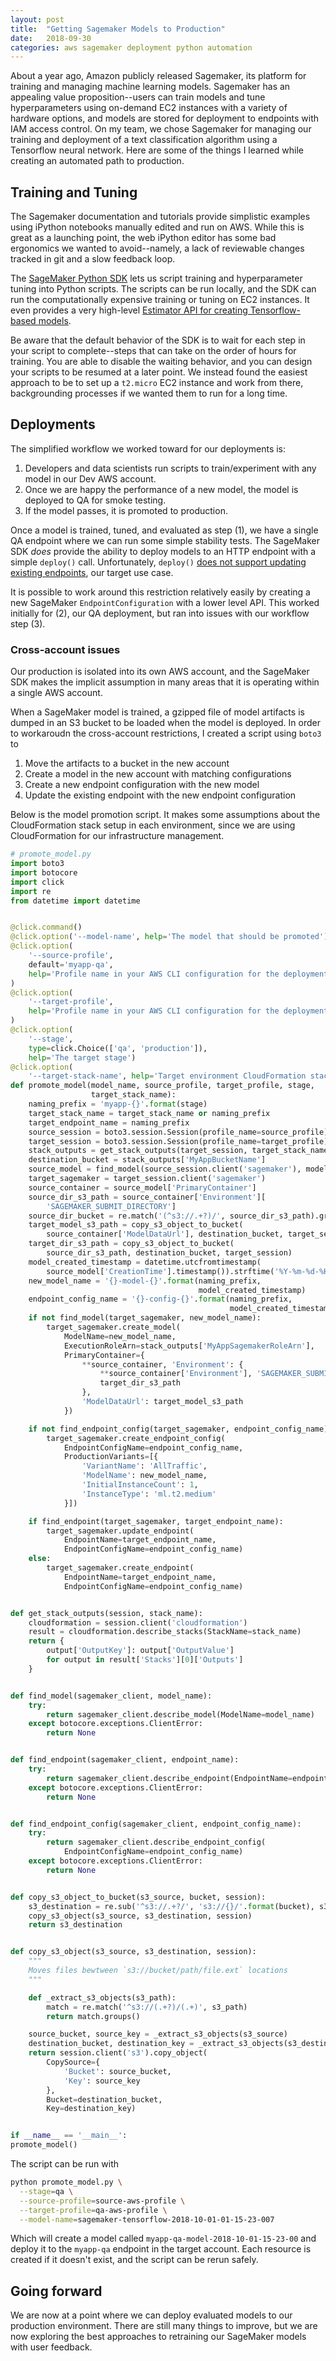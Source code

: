 ```yaml
---
layout: post
title:  "Getting Sagemaker Models to Production"
date:   2018-09-30
categories: aws sagemaker deployment python automation
---
```



About a year ago, Amazon publicly released Sagemaker, its platform for training 
and managing machine learning models. Sagemaker has an appealing value 
proposition--users can train models and tune hyperparameters using on-demand EC2 
instances with a variety of hardware options, and models are stored for 
deployment to endpoints with IAM access control. On my team, we chose Sagemaker 
for managing our training and deployment of a text classification algorithm 
using a Tensorflow neural network. Here are some of the things I learned 
while creating an automated path to production.

## Training and Tuning

The Sagemaker documentation and tutorials provide simplistic examples using
iPython notebooks manually edited and run on AWS. While this is great as a 
launching point, the web iPython editor has some bad ergonomics we wanted to 
avoid--namely, a lack of reviewable changes tracked in git and a slow feedback 
loop.

The [SageMaker Python SDK](https://github.com/aws/sagemaker-python-sdk) lets us
script training and hyperparameter tuning into Python scripts. The scripts can 
be run locally, and the SDK can run the computationally expensive training or 
tuning on EC2 instances. It even provides a very high-level [Estimator API for creating
Tensorflow-based models](https://sagemaker.readthedocs.io/en/v1.11.0/sagemaker.tensorflow.html).

Be aware that the default behavior of the SDK is to wait for each step in your 
script to complete--steps that can take on the order of hours for training. You
are able to disable the waiting behavior, and you can design your scripts to be
resumed at a later point. We instead found the easiest approach to be to set up 
a `t2.micro` EC2 instance and work from there, backgrounding processes if we 
wanted them to run for a long time.

## Deployments

The simplified workflow we worked toward for our deployments is:

1. Developers and data scientists run scripts to train/experiment with any model in our Dev AWS account.
2. Once we are happy the performance of a new model, the model is deployed to QA for smoke testing.
3. If the model passes, it is promoted to production.

Once a model is trained, tuned, and evaluated as step (1), we have a single QA
endpoint where we can run some simple stability tests. The SageMaker SDK _does_
provide the ability to deploy models to an HTTP endpoint with a simple 
`deploy()` call. Unfortunately, `deploy()` [does not support updating existing 
endpoints](https://github.com/aws/sagemaker-python-sdk/issues/101), our target
use case.

It is possible to work around this restriction relatively easily by creating a 
new SageMaker `EndpointConfiguration` with a lower level API. This worked 
initially for (2), our QA deployment, but ran into issues with our workflow step
(3). 

### Cross-account issues

Our production is isolated into its own AWS account, and the SageMaker SDK
makes the implicit assumption in many areas that it is operating within a single 
AWS account. 

When a SageMaker model is trained, a gzipped file of model artifacts is dumped
in an S3 bucket to be loaded when the model is deployed. In order to workaroudn 
the cross-account restrictions, I created a script using `boto3` to 

1. Move the artifacts to a bucket in the new account
2. Create a model in the new account with matching configurations
3. Create a new endpoint configuration with the new model
4. Update the existing endpoint with the new endpoint configuration

Below is the model promotion script. It makes some assumptions about the 
CloudFormation stack setup in each environment, since we are using 
CloudFormation for our infrastructure management.

```python
# promote_model.py
import boto3
import botocore
import click
import re
from datetime import datetime


@click.command()
@click.option('--model-name', help='The model that should be promoted')
@click.option(
    '--source-profile',
    default='myapp-qa',
    help='Profile name in your AWS CLI configuration for the deployment source'
)
@click.option(
    '--target-profile',
    help='Profile name in your AWS CLI configuration for the deployment target'
)
@click.option(
    '--stage',
    type=click.Choice(['qa', 'production']),
    help='The target stage')
@click.option(
    '--target-stack-name', help='Target environment CloudFormation stack')
def promote_model(model_name, source_profile, target_profile, stage,
                  target_stack_name):
    naming_prefix = 'myapp-{}'.format(stage)
    target_stack_name = target_stack_name or naming_prefix
    target_endpoint_name = naming_prefix
    source_session = boto3.session.Session(profile_name=source_profile)
    target_session = boto3.session.Session(profile_name=target_profile)
    stack_outputs = get_stack_outputs(target_session, target_stack_name)
    destination_bucket = stack_outputs['MyAppBucketName']
    source_model = find_model(source_session.client('sagemaker'), model_name)
    target_sagemaker = target_session.client('sagemaker')
    source_container = source_model['PrimaryContainer']
    source_dir_s3_path = source_container['Environment'][
        'SAGEMAKER_SUBMIT_DIRECTORY']
    source_dir_bucket = re.match('(^s3://.+?)/', source_dir_s3_path).group(1)
    target_model_s3_path = copy_s3_object_to_bucket(
        source_container['ModelDataUrl'], destination_bucket, target_session)
    target_dir_s3_path = copy_s3_object_to_bucket(
        source_dir_s3_path, destination_bucket, target_session)
    model_created_timestamp = datetime.utcfromtimestamp(
        source_model['CreationTime'].timestamp()).strftime('%Y-%m-%d-%H-%M')
    new_model_name = '{}-model-{}'.format(naming_prefix,
                                          model_created_timestamp)
    endpoint_config_name = '{}-config-{}'.format(naming_prefix,
                                                 model_created_timestamp)
    if not find_model(target_sagemaker, new_model_name):
        target_sagemaker.create_model(
            ModelName=new_model_name,
            ExecutionRoleArn=stack_outputs['MyAppSagemakerRoleArn'],
            PrimaryContainer={
                **source_container, 'Environment': {
                    **source_container['Environment'], 'SAGEMAKER_SUBMIT_DIRECTORY':
                    target_dir_s3_path
                },
                'ModelDataUrl': target_model_s3_path
            })

    if not find_endpoint_config(target_sagemaker, endpoint_config_name):
        target_sagemaker.create_endpoint_config(
            EndpointConfigName=endpoint_config_name,
            ProductionVariants=[{
                'VariantName': 'AllTraffic',
                'ModelName': new_model_name,
                'InitialInstanceCount': 1,
                'InstanceType': 'ml.t2.medium'
            }])

    if find_endpoint(target_sagemaker, target_endpoint_name):
        target_sagemaker.update_endpoint(
            EndpointName=target_endpoint_name,
            EndpointConfigName=endpoint_config_name)
    else:
        target_sagemaker.create_endpoint(
            EndpointName=target_endpoint_name,
            EndpointConfigName=endpoint_config_name)


def get_stack_outputs(session, stack_name):
    cloudformation = session.client('cloudformation')
    result = cloudformation.describe_stacks(StackName=stack_name)
    return {
        output['OutputKey']: output['OutputValue']
        for output in result['Stacks'][0]['Outputs']
    }


def find_model(sagemaker_client, model_name):
    try:
        return sagemaker_client.describe_model(ModelName=model_name)
    except botocore.exceptions.ClientError:
        return None


def find_endpoint(sagemaker_client, endpoint_name):
    try:
        return sagemaker_client.describe_endpoint(EndpointName=endpoint_name)
    except botocore.exceptions.ClientError:
        return None


def find_endpoint_config(sagemaker_client, endpoint_config_name):
    try:
        return sagemaker_client.describe_endpoint_config(
            EndpointConfigName=endpoint_config_name)
    except botocore.exceptions.ClientError:
        return None


def copy_s3_object_to_bucket(s3_source, bucket, session):
    s3_destination = re.sub('^s3://.+?/', 's3://{}/'.format(bucket), s3_source)
    copy_s3_object(s3_source, s3_destination, session)
    return s3_destination


def copy_s3_object(s3_source, s3_destination, session):
    """
    Moves files bewtween `s3://bucket/path/file.ext` locations
    """

    def _extract_s3_objects(s3_path):
        match = re.match('^s3://(.+?)/(.+)', s3_path)
        return match.groups()

    source_bucket, source_key = _extract_s3_objects(s3_source)
    destination_bucket, destination_key = _extract_s3_objects(s3_destination)
    return session.client('s3').copy_object(
        CopySource={
            'Bucket': source_bucket,
            'Key': source_key
        },
        Bucket=destination_bucket,
        Key=destination_key)


if __name__ == '__main__':
promote_model()
```

The script can be run with

```bash
python promote_model.py \
  --stage=qa \
  --source-profile=source-aws-profile \
  --target-profile=qa-aws-profile \
  --model-name=sagemaker-tensorflow-2018-10-01-01-15-23-007
```

Which will create a model called `myapp-qa-model-2018-10-01-15-23-00` and deploy
it to the `myapp-qa` endpoint in the target account. Each resource is created if
it doesn't exist, and the script can be rerun safely.

## Going forward

We are now at a point where we can deploy evaluated models to our production 
environment. There are still many things to improve, but we are now exploring
the best approaches to retraining our SageMaker models with user feedback.


